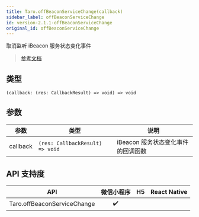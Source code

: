 ```yaml
---
title: Taro.offBeaconServiceChange(callback)
sidebar_label: offBeaconServiceChange
id: version-2.1.1-offBeaconServiceChange
original_id: offBeaconServiceChange
---
```


取消监听 iBeacon 服务状态变化事件

> [参考文档](https://developers.weixin.qq.com/miniprogram/dev/api/device/ibeacon/wx.offBeaconServiceChange.html)

## 类型

```tsx
(callback: (res: CallbackResult) => void) => void
```

## 参数

<table>
  <thead>
    <tr>
      <th>参数</th>
      <th>类型</th>
      <th>说明</th>
    </tr>
  </thead>
  <tbody>
    <tr>
      <td>callback</td>
      <td><code>(res: CallbackResult) =&gt; void</code></td>
      <td>iBeacon 服务状态变化事件的回调函数</td>
    </tr>
  </tbody>
</table>

## API 支持度

| API | 微信小程序 | H5 | React Native |
| :---: | :---: | :---: | :---: |
| Taro.offBeaconServiceChange | ✔️ |  |  |
